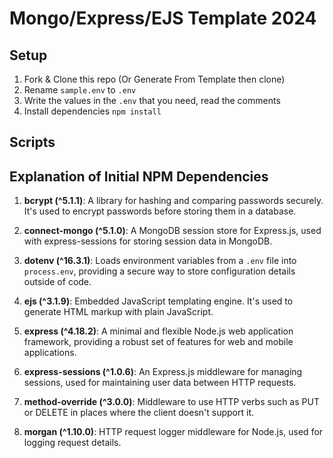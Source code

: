 # Mongo/Express/EJS Template 2024

## Setup

1. Fork & Clone this repo (Or Generate From Template then clone)
2. Rename `sample.env` to `.env`
3. Write the values in the `.env` that you need, read the comments
4. Install dependencies `npm install`

## Scripts



## Explanation of Initial NPM Dependencies

1. **bcrypt (^5.1.1)**: A library for hashing and comparing passwords securely. It's used to encrypt passwords before storing them in a database.

2. **connect-mongo (^5.1.0)**: A MongoDB session store for Express.js, used with express-sessions for storing session data in MongoDB.

3. **dotenv (^16.3.1)**: Loads environment variables from a `.env` file into `process.env`, providing a secure way to store configuration details outside of code.

4. **ejs (^3.1.9)**: Embedded JavaScript templating engine. It's used to generate HTML markup with plain JavaScript.

5. **express (^4.18.2)**: A minimal and flexible Node.js web application framework, providing a robust set of features for web and mobile applications.

6. **express-sessions (^1.0.6)**: An Express.js middleware for managing sessions, used for maintaining user data between HTTP requests.

7. **method-override (^3.0.0)**: Middleware to use HTTP verbs such as PUT or DELETE in places where the client doesn't support it.

8. **morgan (^1.10.0)**: HTTP request logger middleware for Node.js, used for logging request details.
